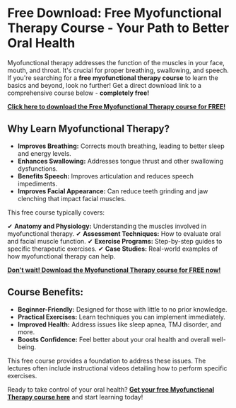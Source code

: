 # Free Download: Free Myofunctional Therapy Course - Your Path to Better Oral Health

Myofunctional therapy addresses the function of the muscles in your face, mouth, and throat. It's crucial for proper breathing, swallowing, and speech. If you're searching for a **free myofunctional therapy course** to learn the basics and beyond, look no further! Get a direct download link to a comprehensive course below - **completely free!**

[**Click here to download the Free Myofunctional Therapy course for FREE!**](https://udemywork.com/free-myofunctional-therapy-course)

## Why Learn Myofunctional Therapy?

*   **Improves Breathing:** Corrects mouth breathing, leading to better sleep and energy levels.
*   **Enhances Swallowing:** Addresses tongue thrust and other swallowing dysfunctions.
*   **Benefits Speech:** Improves articulation and reduces speech impediments.
*   **Improves Facial Appearance:** Can reduce teeth grinding and jaw clenching that impact facial muscles.

This free course typically covers:

✔ **Anatomy and Physiology:** Understanding the muscles involved in myofunctional therapy.
✔ **Assessment Techniques:** How to evaluate oral and facial muscle function.
✔ **Exercise Programs:** Step-by-step guides to specific therapeutic exercises.
✔ **Case Studies:** Real-world examples of how myofunctional therapy can help.

[**Don't wait! Download the Myofunctional Therapy course for FREE now!**](https://udemywork.com/free-myofunctional-therapy-course)

## Course Benefits:

*   **Beginner-Friendly:** Designed for those with little to no prior knowledge.
*   **Practical Exercises:** Learn techniques you can implement immediately.
*   **Improved Health:** Address issues like sleep apnea, TMJ disorder, and more.
*   **Boosts Confidence:** Feel better about your oral health and overall well-being.

This free course provides a foundation to address these issues. The lectures often include instructional videos detailing how to perform specific exercises.

Ready to take control of your oral health? **[Get your free Myofunctional Therapy course here](https://udemywork.com/free-myofunctional-therapy-course)** and start learning today!
